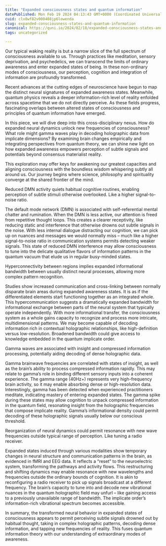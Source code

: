 ```yaml
---
title: "Expanded consciousness states and quantum information"
datePublished: Mon Feb 19 2024 04:13:43 GMT+0000 (Coordinated Universal Time)
cuid: clv8wf82v000408jp6lowenda
slug: expanded-consciousness-states-and-quantum-information
canonical: https://quni.io/2024/02/18/expanded-consciousness-states-and-quantum-information/
tags: uncategorized

---
```


Our typical waking reality is but a narrow slice of the full spectrum of consciousness available to us. Through practices like meditation, sensory deprivation, and psychedelics, we can transcend the limits of ordinary awareness and enter expanded states of being. In these non-ordinary modes of consciousness, our perception, cognition and integration of information are profoundly transformed.

Recent advances at the cutting edges of neuroscience have begun to map the distinct neural signatures of expanded awareness states. Meanwhile, quantum physics reveals a deeper information-rich level of reality enfolded across spacetime that we do not directly perceive. As these fields progress, fascinating overlaps between altered states of consciousness and principles of quantum information have emerged.

In this piece, we will dive deep into this cross-disciplinary nexus. How do expanded neural dynamics unlock new frequencies of consciousness? What role might gamma waves play in decoding holographic data from implicate dimensions? By examining brain changes empirically and integrating perspectives from quantum theory, we can shine new light on how expanded awareness empowers perception of subtle signals and potentials beyond consensus materialist reality.

This exploration may offer keys for awakening our greatest capacities and aligning consciousness with the boundless wisdom whispering subtly all around us. Our journey begins where science, philosophy and spirituality converge at the shared frontier of the mind.

Reduced DMN activity quiets habitual cognitive routines, enabling perception of subtle stimuli otherwise overlooked. Like a higher signal-to-noise ratio.

The default mode network (DMN) is associated with self-referential mental chatter and rumination. When the DMN is less active, our attention is freed from repetitive thought loops. This creates a clearer receptivity, like reducing static and interference that otherwise drowns out subtle signals in the noise. With less internal dialogue distracting our cognition, we can pick up on nuances and messages we would normally miss – much like a higher signal-to-noise ratio in communication systems permits detecting weaker signals. This state of reduced DMN interference may allow consciousness to tune into the delicate qualitative flavors of information patterns in the quantum vacuum that elude us in regular busy-minded states.

Hyperconnectivity between regions implies expanded informational bandwidth between usually distinct neural processes, allowing more complex pattern recognition.

Studies show increased communication and cross-linking between normally disparate brain areas during expanded awareness states. It is as if the differentiated elements start functioning together as an integrated whole. This hypercommunication suggests a dramatically expanded bandwidth for informational exchange between parts of the neural system that typically operate independently. With more informational transfer, the consciousness system as a whole gains capacity to recognize and process more intricate, multidimensional patterns. We may become capable of decoding information rich in contextual holographic relationships, like high-definition versus low-resolution. Broadened bandwidth could give access to knowledge embedded in the quantum implicate order.

Gamma waves are associated with insight and compressed information processing, potentially aiding decoding of dense holographic data.

Gamma brainwave frequencies are correlated with states of insight, as well as the brain’s ability to process compressed information rapidly. This may relate to gamma’s role in binding different sensory inputs into a coherent experience. The gamma range (40Hz+) represents very high-frequency brain activity, so it may enable absorbing dense or high-resolution data. Interestingly, gamma has been detected when experienced practitioners meditate, indicating mastery of entering expanded states. The gamma spike during these states may allow cognition to unpack compressed information in the quantum field, resonating insight from the holographic frequencies that compose implicate reality. Gamma’s informational density could permit decoding of these holographic signals usually below our conscious threshold.

Reorganization of neural dynamics could permit resonance with new wave frequencies outside typical range of perception. Like tuning a radio receiver.

Expanded states induced through various modalities show temporary changes in neural structure and communication patterns in the brain, as evidenced in fMRI and EEG data. It reflects a “reset” to the neuroelectric system, transforming the pathways and activity flows. This restructuring and shifting dynamics may enable resonance with new wavelengths and frequencies outside the ordinary bounds of cognition. It is akin to reconfiguring a radio receiver to pick up signals broadcast at a different frequency. The brain’s capacity to tune into and decode new vibrational nuances in the quantum holographic field may unfurl – like gaining access to a previously unavailable range of bandwidth. The implicate order’s information-rich vibrational spectrum becomes accessible.

In summary, the transformed neural behavior in expanded states of consciousness appears to permit perceiving subtle signals drowned out by habitual thought, taking in complex holographic patterns, decoding dense information, and tapping new frequencies of reality. This fuses quantum information theory with our understanding of extraordinary modes of awareness.
